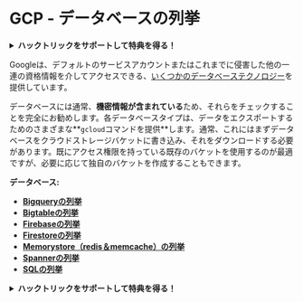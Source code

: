# GCP - データベースの列挙

<details>

<summary><strong>ハックトリックをサポートして特典を得る！</strong></summary>

* もし、**あなたの会社をHackTricksで宣伝したい**場合や、**最新バージョンのPEASSを入手したり、HackTricksをPDFでダウンロード**したい場合は、[**サブスクリプションプラン**](https://github.com/sponsors/carlospolop)をチェックしてください！
* [**公式PEASS＆HackTricksグッズ**](https://peass.creator-spring.com)を手に入れましょう
* [**The PEASS Family**](https://opensea.io/collection/the-peass-family)を見つけて、独占的な[**NFT**](https://opensea.io/collection/the-peass-family)のコレクションを発見しましょう
* 💬 [**Discordグループ**](https://discord.gg/hRep4RUj7f)または[**Telegramグループ**](https://t.me/peass)に参加するか、**Twitter**で私をフォローしてください 🐦 [**@carlospolopm**](https://twitter.com/carlospolopm)**.**
* **ハッキングのトリックを共有するために、PRを提出して** [**HackTricks**](https://github.com/carlospolop/hacktricks) **および** [**HackTricks Cloud**](https://github.com/carlospolop/hacktricks-cloud) **のGitHubリポジトリに参加してください。**

</details>

Googleは、デフォルトのサービスアカウントまたはこれまでに侵害した他の一連の資格情報を介してアクセスできる、[いくつかのデータベーステクノロジー](https://cloud.google.com/products/databases/)を提供しています。

データベースには通常、**機密情報が含まれている**ため、それらをチェックすることを完全にお勧めします。各データベースタイプは、データをエクスポートするためのさまざまな**`gcloud`コマンドを提供**します。通常、これにはまずデータベースをクラウドストレージバケットに書き込み、それをダウンロードする必要があります。既にアクセス権限を持っている既存のバケットを使用するのが最適ですが、必要に応じて独自のバケットを作成することもできます。

**データベース:**

* ****[**Bigqueryの列挙**](gcp-bigquery-enum.md)****
* ****[**Bigtableの列挙**](gcp-bigtable-enum.md)****
* ****[**Firebaseの列挙**](gcp-firebase-enum.md)****
* ****[**Firestoreの列挙**](gcp-firestore-enum.md)****
* ****[**Memorystore（redis＆memcache）の列挙**](gcp-memorystore-enum.md)****
* ****[**Spannerの列挙**](gcp-spanner-enum.md)****
* ****[**SQLの列挙**](gcp-sql-enum.md)****

<details>

<summary><strong>ハックトリックをサポートして特典を得る！</strong></summary>

* もし、**あなたの会社をHackTricksで宣伝したい**場合や、**最新バージョンのPEASSを入手したり、HackTricksをPDFでダウンロード**したい場合は、[**サブスクリプションプラン**](https://github.com/sponsors/carlospolop)をチェックしてください！
* [**公式PEASS＆HackTricksグッズ**](https://peass.creator-spring.com)を手に入れましょう
* [**The PEASS Family**](https://opensea.io/collection/the-peass-family)を見つけて、独占的な[**NFT**](https://opensea.io/collection/the-peass-family)のコレクションを発見しましょう
* 💬 [**Discordグループ**](https://discord.gg/hRep4RUj7f)または[**Telegramグループ**](https://t.me/peass)に参加するか、**Twitter**で私をフォローしてください 🐦 [**@carlospolopm**](https://twitter.com/carlospolopm)**.**
* **ハッキングのトリックを共有するために、PRを提出して** [**HackTricks**](https://github.com/carlospolop/hacktricks) **および** [**HackTricks Cloud**](https://github.com/carlospolop/hacktricks-cloud) **のGitHubリポジトリに参加してください。**

</details>
